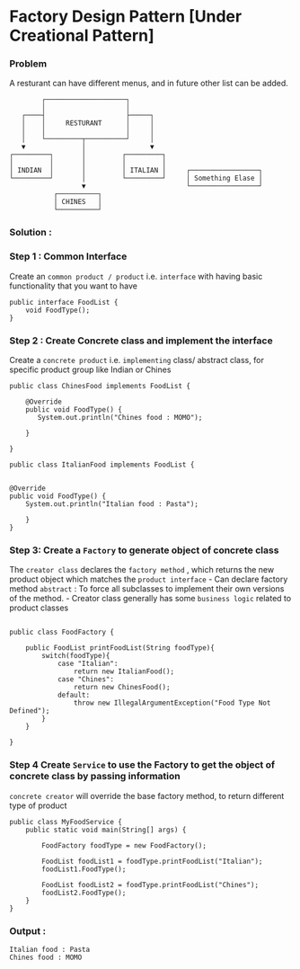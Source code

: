 # Factory Design Pattern [Under Creational Pattern]

### Problem
A resturant can have different menus, and in future other list can be added. 

```
        ┌────────────────────┐
        │                    │
   ┌────┤                    ├─────┐
   │    │     RESTURANT      │     │
   │    │                    │     │
   │    └─────────┬──────────┘     │
   ▼              │                ▼
┌─────────┐       │         ┌─────────┐
│         │       │         │         │
│ INDIAN  │       │         │ ITALIAN │     ┌─────────────────┐
└─────────┘       │         └─────────┘     │ Something Elase │
                  ▼                         └─────────────────┘
           ┌──────────┐
           │ CHINES   │
           └──────────┘
```

### Solution : 

### Step 1 : Common Interface
Create an `common product / product` i.e. `interface` with having basic functionality that you want to have

```
public interface FoodList {
    void FoodType();
}
```

### Step 2 : Create Concrete class and implement the interface
Create a `concrete product` i.e. `implementing` class/ abstract class, for specific product group like Indian or Chines

```
public class ChinesFood implements FoodList {

    @Override
    public void FoodType() {
       System.out.println("Chines food : MOMO");
        
    }
    
}
```

```
public class ItalianFood implements FoodList {


@Override
public void FoodType() {
    System.out.println("Italian food : Pasta");
    
    }
}
```

### Step 3: Create a ` Factory ` to generate object of concrete class
The `creator class` declares the `factory method` , which returns the new product object which matches the `product interface`
    - Can declare factory method `abstract` : To force all subclasses to implement their own versions of the method. 
    - Creator class generally has some `business logic` related to product classes
```

public class FoodFactory {

    public FoodList printFoodList(String foodType){
        switch(foodType){
            case "Italian":
                return new ItalianFood();
            case "Chines":
                return new ChinesFood();
            default:
                throw new IllegalArgumentException("Food Type Not Defined");
        }
    }
    
}
```

### Step 4 Create `Service` to use the Factory to get the object of concrete class by passing information 
`concrete creator` will override the base factory method, to return different type of product
```
public class MyFoodService {
    public static void main(String[] args) {
        
        FoodFactory foodType = new FoodFactory();
        
        FoodList foodList1 = foodType.printFoodList("Italian");
        foodList1.FoodType();

        FoodList foodList2 = foodType.printFoodList("Chines");
        foodList2.FoodType();
    }
}
```

### Output : 

```
Italian food : Pasta
Chines food : MOMO
```

